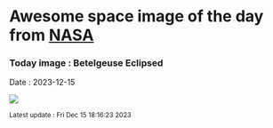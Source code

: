 
# Awesome space image of the day from [NASA](https://api.nasa.gov/)

### Today image : Betelgeuse Eclipsed
Date : 2023-12-15

![](https://apod.nasa.gov/apod/image/2312/OrionBetelgeuse_occultation1024.jpg)

<small>Latest update : Fri Dec 15 18:16:23 2023</small>
        